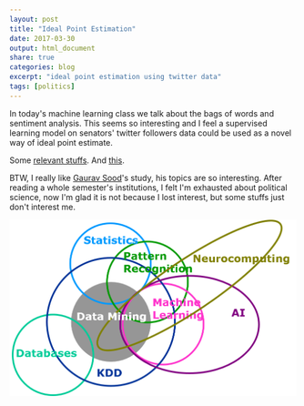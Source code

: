 ```yaml
---
layout: post
title: "Ideal Point Estimation"
date: 2017-03-30
output: html_document
share: true
categories: blog
excerpt: "ideal point estimation using twitter data"
tags: [politics]
---
```


In today's machine learning class we talk about the bags of words and sentiment analysis.
This seems so interesting and I feel a supervised learning model on senators' twitter followers data could be used as a novel way of ideal point estimate. 

Some [relevant stuffs](http://www.gsood.com/research/papers/mediabias.pdf). And [this](http://web.cs.ucla.edu/~yzsun/papers/KDD14_Voting_Oct.pdf).

BTW, I really like [Gaurav Sood](http://www.gsood.com/)'s study, his topics are so interesting. After reading a whole semester's institutions, I felt I'm exhausted about political science, now I'm glad it is not because I lost interest, but some stuffs just don't interest me. 

![center](/figs/2017-03-30-Ideal-Estimate/ml.png)
